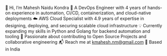 👋 Hi, I’m Mahesh Naidu Kondra
🚀 A DevOps Engineer with 4 years of hands-on experience in automation, CI/CD, containerization, and cloud-native deployments
☁️ AWS Cloud Specialist with 4.9 years of expertise in designing, deploying, and securing scalable cloud infrastructure
💡 Currently expanding my skills in Python and Golang for backend automation and tooling
🤝 Passionate about contributing to Open Source Projects and collaborative engineering
📬 Reach me at kmahesh.nm@gmail.com
📍 Based in India

<!---
maheshnaiduk2/maheshnaiduk2 is a ✨ special ✨ repository because its `README.md` (this file) appears on your GitHub profile.
You can click the Preview link to take a look at your changes.
--->
